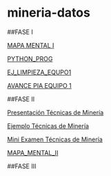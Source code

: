 # mineria-datos

##FASE I

[MAPA MENTAL I](https://github.com/Erickrodriguez3/mineria-datos/blob/main/mapa_mental1.pptx)

[PYTHON_PROG](https://github.com/Erickrodriguez3/mineria-datos/blob/main/python_prog.ipynb)

[EJ_LIMPIEZA_EQUPO1](https://github.com/vanessalinares/MineriaDeDatos002/blob/main/Ej_Limpieza_Equipo1.ipynb)

[AVANCE PIA EQUIPO 1](https://github.com/vanessalinares/MineriaDeDatos002/blob/main/Avance1_PIA_Equipo1.ipynb)


##FASE II

[Presentación Técnicas de Minería](https://github.com/vanessalinares/MineriaDeDatos002/blob/main/Presentacion_SeriesDeTiempo_Equipo1.pdf)

[Ejemplo Técnicas de Minería](https://github.com/vanessalinares/MineriaDeDatos002/blob/main/EjemploSeriesDeTiempo_Equipo1.R)

[Mini Examen Técnicas de Minería](https://github.com/vanessalinares/MineriaDeDatos002/blob/main/Calificaci%C3%B3n_SeriesDeTiempo_Equipo1.pdf)

[MAPA_MENTAL_II](https://github.com/Erickrodriguez3/mineria-datos/blob/main/MapaMental_2_1803744.docx)

##FASE III
